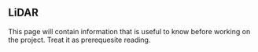 ## LiDAR

This page will contain information that is useful to know before working on the project. Treat it as prerequesite reading.


